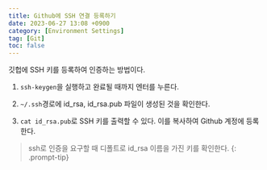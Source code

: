 ```yaml
---
title: Github에 SSH 연결 등록하기
date: 2023-06-27 13:08 +0900
category: [Environment Settings]
tag: [Git]
toc: false
---
```


깃헙에 SSH 키를 등록하여 인증하는 방법이다.

1. `ssh-keygen`을 실행하고 완료될 때까지 엔터를 누른다.

2. `~/.ssh`경로에 id_rsa, id_rsa.pub 파일이 생성된 것을 확인한다.

3. `cat id_rsa.pub`로 SSH 키를 출력할 수 있다. 이를 복사하여 Github 계정에 등록한다.

> ssh로 인증을 요구할 때 디폴트로 id_rsa 이름을 가진 키를 확인한다.
{: .prompt-tip}

